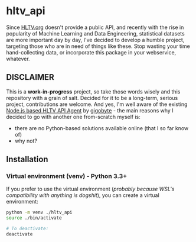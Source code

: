 # hltv_api
Since [HLTV.org](https://www.hltv.org) doesn't provide a public API, and recently with the rise in popularity of Machine Learning and Data Engineering, statistical datasets are more important day by day, I've decided to develop a humble project, targeting those who are in need of things like these. Stop wasting your time hand-collecting data, or incorporate this package in your webservice, whatever.

## DISCLAIMER
This is a **work-in-progress** project, so take those words wisely and this repository with a grain of salt. Decided for it to be a long-term, serious project, contributions are welcome. And yes, I'm well aware of the existing [Node.js based HLTV API Agent](https://github.com/gigobyte/HLTV) by [gigobyte](https://github.com/gigobyte) - the main reasons why I decided to go with another one from-scratch myself is:
- there are no Python-based solutions available online (that I so far know of)
- why not?

## Installation

### Virtual environment (venv) - Python 3.3+
If you prefer to use the virtual environment (*probably because WSL's compatibility with anything is dogshit*), you can create a virtual environment:
```bash
python -m venv ./hltv_api
source ./bin/activate

# To deactivate:
deactivate
```
